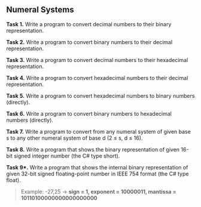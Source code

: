## Numeral Systems

**Task 1.** Write a program to convert decimal numbers to their binary representation.

**Task 2.** Write a program to convert binary numbers to their decimal representation.

**Task 3.** Write a program to convert decimal numbers to their hexadecimal representation.

**Task 4.** Write a program to convert hexadecimal numbers to their decimal representation.

**Task 5.** Write a program to convert hexadecimal numbers to binary numbers (directly).

**Task 6.** Write a program to convert binary numbers to hexadecimal numbers (directly).

**Task 7.** Write a program to convert from any numeral system of given base s to any other numeral system of base d (2 ≤ s, d ≤  16).

**Task 8.** Write a program that shows the binary representation of given 16-bit signed integer number (the C# type short).

**Task 9\*.** Write a program that shows the internal binary representation of given 32-bit signed floating-point number in IEEE 754 format (the C# type float).
>Example: -27,25 → **sign = 1, exponent = 10000011, mantissa = 10110100000000000000000**
